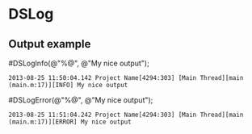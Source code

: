 DSLog
=========

Output example
--------------------
#DSLogInfo(@"%@", @"My nice output");
```
2013-08-25 11:50:04.142 Project Name[4294:303] [Main Thread][main (main.m:17)][INFO] My nice output
```

#DSLogError(@"%@", @"My nice output");
```
2013-08-25 11:51:04.242 Project Name[4294:303] [Main Thread][main (main.m:17)][ERROR] My nice output
```
